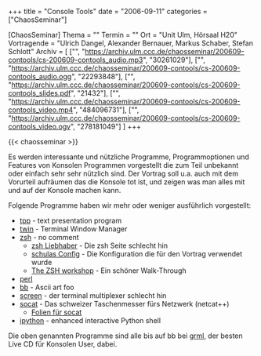 +++
title = "Console Tools"
date = "2006-09-11"
categories = ["ChaosSeminar"]

[ChaosSeminar]
Thema = ""
Termin = ""
Ort = "Unit Ulm, Hörsaal H20"
Vortragende = "Ulrich Dangel, Alexander Bernauer, Markus Schaber, Stefan Schlott"
Archiv = [
	["", "https://archiv.ulm.ccc.de/chaosseminar/200609-contools/cs-200609-contools_audio.mp3", "30261029"],
	["", "https://archiv.ulm.ccc.de/chaosseminar/200609-contools/cs-200609-contools_audio.ogg", "22293848"],
	["", "https://archiv.ulm.ccc.de/chaosseminar/200609-contools/cs-200609-contools_slides.pdf", "21432"],
	["", "https://archiv.ulm.ccc.de/chaosseminar/200609-contools/cs-200609-contools_video.mp4", "484096731"],
	["", "https://archiv.ulm.ccc.de/chaosseminar/200609-contools/cs-200609-contools_video.ogv", "278181049"]
	]
+++

{{< chaosseminar >}}

Es werden interessante und nützliche Programme, Programmoptionen und
Features von Konsolen Programmen vorgestellt die zum Teil unbekannt oder
einfach sehr sehr nützlich sind.
Der Vortrag soll u.a. auch mit dem Vorurteil aufräumen das die Konsole
tot ist, und zeigen was man alles mit und auf der Konsole machen kann.

Folgende Programme haben wir mehr oder weniger ausführlich vorgestellt:

- [tpp](http://www.ngolde.de/tpp/) - text presentation program
- [twin](http://linuz.sns.it/~max/twin/) - Terminal Window Manager
- [zsh](http://zsh.org) - no comment
  - [zsh Liebhaber](http://www.michael-prokop.at/computer/tools_zsh_liebhaber.html) - Die zsh Seite schlecht hin
  - [schulas Config](http://spamt.net/config/) - Die Konfiguration die für den Vortrag verwendet wurde
  - [The ZSH workshop](http://www.acm.uiuc.edu/workshops/zsh/) - Ein schöner Walk-Through
- [perl](http://perl.org)
- [bb](http://aa-project.sourceforge.net/) - Ascii art foo
- [screen](http://www.gnu.org/software/screen/screen.html) - der terminal multiplexer schlecht hin
- [socat](http://www.dest-unreach.org/socat/) - Das schweizer Taschenmesser fürs Netzwerk (netcat++)
  - [Folien für socat](socat.tpp)
- [ipython](http://ipython.scipy.org/) - enhanced interactive Python shell

Die oben genannten Programme sind alle bis auf bb bei [grml](http://grml.org/), der besten Live CD für Konsolen User, dabei.
